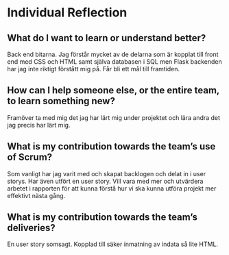 # Individual Reflection

## What do I want to learn or understand better?
Back end bitarna. Jag förstår mycket av de delarna som är kopplat till front end med CSS och HTML samt själva databasen i SQL men Flask backenden har jag inte riktigt förstått mig på. Får bli ett mål till framtiden.


## How can I help someone else, or the entire team, to learn something new?
Framöver ta med mig det jag har lärt mig under projektet och lära andra det jag precis har lärt mig.


## What is my contribution towards the team’s use of Scrum?
Som vanligt har jag varit med och skapat backlogen och delat in i user storys. Har även utfört en user story. Vill vara med mer och utvärdera arbetet i rapporten för att kunna förstå hur vi ska kunna utföra projekt mer effektivt nästa gång.


## What is my contribution towards the team’s deliveries?
En user story somsagt. Kopplad till säker inmatning av indata så lite HTML.
